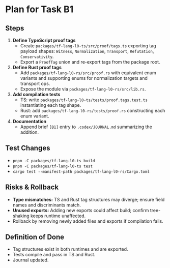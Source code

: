 # Plan for Task B1

## Steps
1. **Define TypeScript proof tags**
   - Create `packages/tf-lang-l0-ts/src/proof/tags.ts` exporting tag payload shapes: `Witness`, `Normalization`, `Transport`, `Refutation`, `Conservativity`.
   - Export a `ProofTag` union and re-export tags from the package root.
2. **Define Rust proof tags**
   - Add `packages/tf-lang-l0-rs/src/proof.rs` with equivalent enum variants and supporting enums for normalization targets and transport ops.
   - Expose the module via `packages/tf-lang-l0-rs/src/lib.rs`.
3. **Add compilation tests**
   - TS: write `packages/tf-lang-l0-ts/tests/proof.tags.test.ts` instantiating each tag shape.
   - Rust: add `packages/tf-lang-l0-rs/tests/proof.rs` constructing each enum variant.
4. **Documentation**
   - Append brief `[B1]` entry to `.codex/JOURNAL.md` summarizing the addition.

## Test Changes
- `pnpm -C packages/tf-lang-l0-ts build`
- `pnpm -C packages/tf-lang-l0-ts test`
- `cargo test --manifest-path packages/tf-lang-l0-rs/Cargo.toml`

## Risks & Rollback
- **Type mismatches:** TS and Rust tag structures may diverge; ensure field names and discriminants match.
- **Unused exports:** Adding new exports could affect build; confirm tree-shaking keeps runtime unaffected.
- Rollback by removing newly added files and exports if compilation fails.

## Definition of Done
- Tag structures exist in both runtimes and are exported.
- Tests compile and pass in TS and Rust.
- Journal updated.
